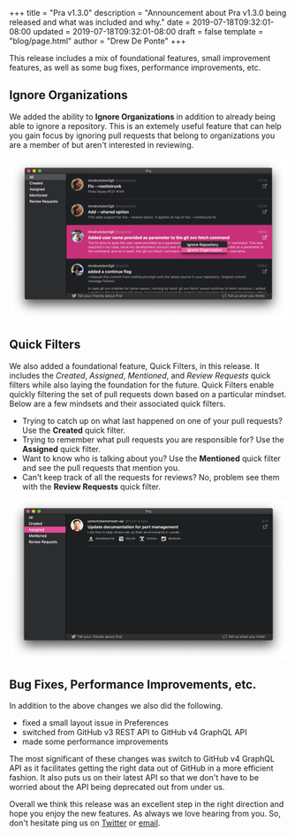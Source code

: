 +++
title = "Pra v1.3.0"
description = "Announcement about Pra v1.3.0 being released and what was included and why."
date = 2019-07-18T09:32:01-08:00
updated = 2019-07-18T09:32:01-08:00
draft = false
template = "blog/page.html"
author = "Drew De Ponte"
+++

This release includes a mix of foundational features, small improvement features, as well as some bug fixes, performance improvements, etc.

## Ignore Organizations

We added the ability to **Ignore Organizations** in addition to already being able to ignore a repository. This is an extemely useful feature that can help you gain focus by ignoring pull requests that belong to organizations you are a member of but aren't interested in reviewing.

![Pra - Ignore Organizations](ignore-organization.png)

## Quick Filters

We also added a foundational feature, Quick Filters, in this release. It includes the *Created*, *Assigned*, *Mentioned*, and *Review Requests* quick filters while also laying the foundation for the future. Quick Filters enable quickly filtering the set of pull requests down based on a particular mindset. Below are a few mindsets and their associated quick filters.

- Trying to catch up on what last happened on one of your pull requests? Use the **Created** quick filter.
- Trying to remember what pull requests you are responsible for? Use the **Assigned** quick filter.
- Want to know who is talking about you? Use the **Mentioned** quick filter and see the pull requests that mention you.
- Can't keep track of all the requests for reviews? No, problem see them with the **Review Requests** quick filter.

![Pra - Quick Filters](quick-filters.png)

## Bug Fixes, Performance Improvements, etc.

In addition to the above changes we also did the following.

- fixed a small layout issue in Preferences
- switched from GitHub v3 REST API to GitHub v4 GraphQL API
- made some performance improvements

The most significant of these changes was switch to GitHub v4 GraphQL API as it facilitates getting the right data out of GitHub in a more efficient fashion. It also puts us on their latest API so that we don't have to be worried about the API being deprecated out from under us.

Overall we think this release was an excellent step in the right direction and hope you enjoy the new features. As always we love hearing from you. So, don't hesitate ping us on [Twitter](https://twitter.com/uptechworks) or [email](mailto:pra@upte.ch).

